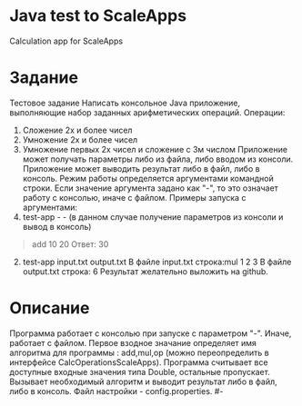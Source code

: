 # Java test to ScaleApps
Calculation app for ScaleApps

# Задание
Тестовое задание
Написать консольное Java приложение, выполняющие набор заданных арифметических
операций.
Операции:
1) Сложение 2х и более чисел
2) Умножение 2х и более чисел
3) Умножение первых 2х чисел и сложение с 3м числом
Приложение может получать параметры либо из файла, либо вводом из консоли.
Приложение может выводить результат либо в файл, либо в консоль.
Режим работы определяется аргументами командной строки.
Если значение аргумента задано как "-", то это означает работу с консолью, иначе с файлом.
Примеры запуска с аргументами:
1) test-app - - <enter>
(в данном случае получение параметров из консоли и вывод в консоль)
> add 10 20 <enter>
> Ответ: 30
>
2) test-app input.txt output.txt <enter>
В файле input.txt строка:mul 1 2 3
В файле output.txt строка: 6
Результат желательно выложить на github.

# Описание
Программа работает с консолью при запуске с параметром "-". Иначе, работает с файлом.
Первое взодное значание определяет имя алгоритма для программы : add,mul,op (можно переопределить в интерфейсе CalcOperationsScaleApps).
Программа считывает все доступные входные значения типа Double, остальные пропускает. 
Вызывает необходимый алгоритм и выводит результат либо в файл, либо в консоль.
Файл настройки - config.properties. 
#-
